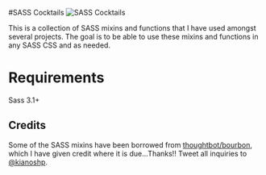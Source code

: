 #SASS Cocktails ![SASS Cocktails](http://dl.dropbox.com/u/28188511/Cocktails.png)

This is a collection of SASS mixins and functions that I have used amongst several projects. The goal is to be able to 
use these mixins and functions in any SASS CSS and as needed.

# Requirements
Sass 3.1+


Credits
-------
Some of the SASS mixins have been borrowed from [thoughtbot/bourbon](http://thoughtbot.com/bourbon/), which I have given credit where it is due...Thanks!!
Tweet all inquiries to [@kianoshp](http://twitter.com/kianoshp).
